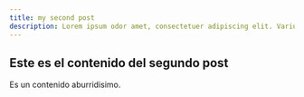 ```yaml
---
title: my second post
description: Lorem ipsum odor amet, consectetuer adipiscing elit. Varius adipiscing vestibulum sociosqu taciti, adipiscing ut. Commodo morbi platea; metus aliquet class at natoque efficitur. Integer nec morbi aliquam odio torquent ex cursus. Sagittis penatibus habitant feugiat nascetur integer.
---
```


## Este es el contenido del segundo post

Es un contenido aburridisimo.